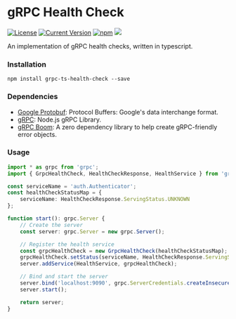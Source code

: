 # gRPC Health Check

[![License][license-image]][license-url]
[![Current Version](https://img.shields.io/npm/v/grpc-ts-health-check.svg)](https://www.npmjs.com/package/grpc-ts-health-check)
[![npm](https://img.shields.io/npm/dw/grpc-ts-health-check.svg)](https://www.npmjs.com/package/grpc-ts-health-check)
![](https://img.shields.io/bundlephobia/min/grpc-ts-health-check.svg?style=flat)

[license-url]: https://opensource.org/licenses/MIT
[license-image]: https://img.shields.io/npm/l/make-coverage-badge.svg

An implementation of gRPC health checks, written in typescript.

### Installation

```
npm install grpc-ts-health-check --save
```

### Dependencies

- [Google Protobuf](https://www.npmjs.com/package/google-protobuf): Protocol Buffers: Google's data interchange format.
- [gRPC](https://www.npmjs.com/package/grpc): Node.js gRPC Library.
- [gRPC Boom](https://www.npmjs.com/package/grpc-boom): A zero dependency library to help create gRPC-friendly error objects.

### Usage

```typescript
import * as grpc from 'grpc';
import { GrpcHealthCheck, HealthCheckResponse, HealthService } from 'grpc-ts-health-check';

const serviceName = 'auth.Authenticator';
const healthCheckStatusMap = {
	serviceName: HealthCheckResponse.ServingStatus.UNKNOWN
};

function start(): grpc.Server {
	// Create the server
	const server: grpc.Server = new grpc.Server();

	// Register the health service
	const grpcHealthCheck = new GrpcHealthCheck(healthCheckStatusMap);
	grpcHealthCheck.setStatus(serviceName, HealthCheckResponse.ServingStatus.SERVING);
	server.addService(HealthService, grpcHealthCheck);

	// Bind and start the server
	server.bind('localhost:9090', grpc.ServerCredentials.createInsecure());
	server.start();

	return server;
}
```
